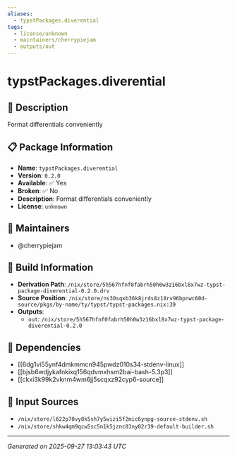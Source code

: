 ```yaml
---
aliases:
  - typstPackages.diverential
tags:
  - license/unknown
  - maintainers/cherrypiejam
  - outputs/out
---
```


# typstPackages.diverential

## 📝 Description

Format differentials conveniently

## 📋 Package Information

- **Name**: `typstPackages.diverential`
- **Version**: `0.2.0`
- **Available**: ✅ Yes
- **Broken**: ✅ No
- **Description**: Format differentials conveniently
- **License**: `unknown`
## 👥 Maintainers

- @cherrypiejam


## 🔧 Build Information

- **Derivation Path**: `/nix/store/5h567hfnf0fabrh50h0w3z16bxl8x7wz-typst-package-diverential-0.2.0.drv`
- **Source Position**: `/nix/store/ns30sqxb36k8jrds8z18rv96bpnwc60d-source/pkgs/by-name/ty/typst/typst-packages.nix:39`
- **Outputs**:
  - `out`:  `/nix/store/5h567hfnf0fabrh50h0w3z16bxl8x7wz-typst-package-diverential-0.2.0`

## 🔗 Dependencies

- [[6dg1vi55ynf4dmkmmcn945pwdz010s34-stdenv-linux]]
- [[bjsb6wdjykafnkixq156qdvmxhsm2bai-bash-5.3p3]]
- [[ckxi3k99k2vknm4wm6jj5scqxz92cyp6-source]]

## 📁 Input Sources

- `/nix/store/l622p70vy8k5sh7y5wizi5f2mic6ynpg-source-stdenv.sh`
- `/nix/store/shkw4qm9qcw5sc5n1k5jznc83ny02r39-default-builder.sh`

---
*Generated on 2025-09-27 13:03:43 UTC*
